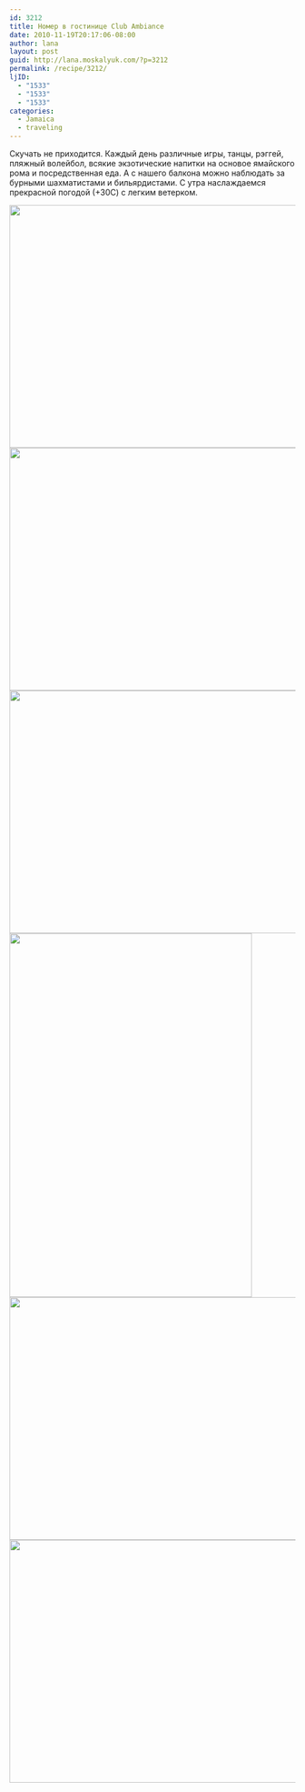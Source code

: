 ```yaml
---
id: 3212
title: Номер в гостинице Club Ambiance
date: 2010-11-19T20:17:06-08:00
author: lana
layout: post
guid: http://lana.moskalyuk.com/?p=3212
permalink: /recipe/3212/
ljID:
  - "1533"
  - "1533"
  - "1533"
categories:
  - Jamaica
  - traveling
---
```

Скучать не приходится. Каждый день различные игры, танцы, рэггей, пляжный волейбол, всякие экзотические напитки на основое ямайского рома и посредственная еда. А с нашего балкона можно наблюдать за бурными шахматистами и бильярдистами. С утра наслаждаемся прекрасной погодой (+30С) с легким ветерком.

<img loading="lazy" class="alignnone" title="Jamaica" src="http://farm5.static.flickr.com/4106/5190674359_60daf9d72b_z.jpg" alt="" width="640" height="427" /> 

<img loading="lazy" class="alignnone" title="Jamaica" src="http://farm6.static.flickr.com/5042/5191272538_8463700ef1_z.jpg" alt="" width="640" height="427" /> 

<img loading="lazy" class="alignnone" title="Jamaica" src="http://farm5.static.flickr.com/4130/5191274476_b74f0cdcb2_z.jpg" alt="" width="640" height="427" /> 

<img loading="lazy" class="alignnone" title="Jamaica" src="http://farm5.static.flickr.com/4089/5191278614_21004e049b_z.jpg" alt="" width="427" height="640" /> 

<img loading="lazy" class="alignnone" title="Jamaica" src="http://farm2.static.flickr.com/1300/5188520988_774c0d0848_z.jpg" alt="" width="640" height="427" /> 

<img loading="lazy" class="alignnone" title="Jamaica" src="http://farm5.static.flickr.com/4133/5191285948_3d3d89d10b_z.jpg" alt="" width="640" height="427" />